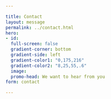 ```yaml
---

title: Contact
layout: message
permalink: ../contact.html
hero:
- id:
  full-screen: false
  gradient-corner: bottom
  gradient-side: left
  gradient-color1: "0,175,216"
  gradient-color2: "8,25,55,.6"
  image:
  promo-head: We want to hear from you
form: contact

---
```

